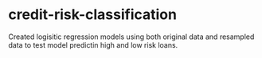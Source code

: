 # credit-risk-classification
Created logisitic regression models using both original data and resampled data to test model predictin high and low risk loans.
